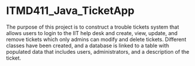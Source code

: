 # ITMD411_Java_TicketApp
The purpose of this project is to construct a trouble tickets system that allows users to login to the IIT help desk and create, view, update, and remove tickets which only admins can modify and delete tickets. Different classes have been created, and a database is linked to a table with populated data that includes users, administrators, and a description of the ticket.
